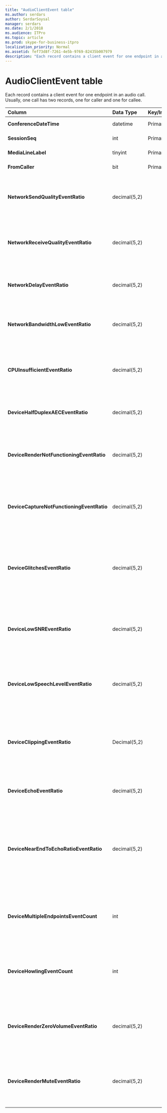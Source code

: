 ```yaml
---
title: "AudioClientEvent table"
ms.author: serdars
author: SerdarSoysal
manager: serdars
ms.date: 2/1/2018
ms.audience: ITPro
ms.topic: article
ms.prod: skype-for-business-itpro
localization_priority: Normal
ms.assetid: fef73d8f-7261-4e5b-9769-82435b007979
description: "Each record contains a client event for one endpoint in an audio call. Usually, one call has two records, one for caller and one for callee."
---
```


# AudioClientEvent table
 
Each record contains a client event for one endpoint in an audio call. Usually, one call has two records, one for caller and one for callee.
  
|**Column**|**Data Type**|**Key/Index**|**Details**|
|:-----|:-----|:-----|:-----|
|**ConferenceDateTime** <br/> |datetime  <br/> |Primary  <br/> |Referenced from the [MediaLine table](medialine-0.md).  <br/> |
|**SessionSeq** <br/> |int  <br/> |Primary  <br/> |Referenced from the [MediaLine table](medialine-0.md).  <br/> |
|**MediaLineLabel** <br/> |tinyint  <br/> |Primary  <br/> |Referenced from the [MediaLine table](medialine-0.md).  <br/> |
|**FromCaller** <br/> |bit  <br/> |Primary  <br/> |0: Callee's data  <br/> 1: Caller's data  <br/> |
|**NetworkSendQualityEventRatio** <br/> |decimal(5,2)  <br/> | <br/> |Percentage of session the NetworkSendQuality event was fired for 'Bad' state.  <br/> Network quality in terms of jitter or packet loss is severe and impacting the quality of audio being sent.  <br/> |
|**NetworkReceiveQualityEventRatio** <br/> |decimal(5,2)  <br/> | <br/> |Percentage of session the ReceiveSendQuality event was fired for 'Bad' state.  <br/> Network quality in terms of jitter or packet loss is severe and impacting the quality of audio being received.  <br/> |
|**NetworkDelayEventRatio** <br/> |decimal(5,2)  <br/> | <br/> |Percentage of session the Delay event was fired for 'Bad' state. Network latency is severe and impacting the experience by preventing interactive communication  <br/> |
|**NetworkBandwidthLowEventRatio** <br/> |decimal(5,2)  <br/> | <br/> |Percentage of session the LowBandwidth event was fired for 'Bad' state. The available bandwidth is insufficient for an acceptable voice experience.  <br/> |
|**CPUInsufficientEventRatio** <br/> |decimal(5,2)  <br/> | <br/> |Percentage of session the insufficient CPU event was fired for 'Bad' state. There are insufficient CPU cycles for processing with the current modalities and applications in use. This causes distortions with the audio channel.  <br/> |
|**DeviceHalfDuplexAECEventRatio** <br/> |decimal(5,2)  <br/> | <br/> |Percentage of session the DeviceHalfDuplexAEC event was fired for 'Bad' state. In order to prevent echo, the system has enter half duplex.  <br/> |
|**DeviceRenderNotFunctioningEventRatio** <br/> |decimal(5,2)  <br/> | <br/> |Percentage of session the DeviceRenderNotFunctioning event was fired for 'Bad' state. The render device currently being used for the session is not functioning correctly. This can cause one-way audio issues.  <br/> |
|**DeviceCaptureNotFunctioningEventRatio** <br/> |decimal(5,2)  <br/> | <br/> |Percentage of session the DeviceCaptureNotFunctioning event was fired for 'Bad' state. The capture device currently being used for the session is not functioning correctly. This can cause one-way audio issues.  <br/> |
|**DeviceGlitchesEventRatio** <br/> |decimal(5,2)  <br/> | <br/> |Percentage of session the DeviceGlitches event was fired for 'Bad' state. There are severe glitches in the rendering of audio which is causing distortions. These glitches can be caused by driver issues, deferred procedure calls (DPC) storm (drivers), and high CPU usage.  <br/> |
|**DeviceLowSNREventRatio** <br/> |decimal(5,2)  <br/> | <br/> |Percentage of session the DeviceLowSNR event was fired for 'Bad' state. The capture quality is very poor, either very noisy or user is talking too far away from the microphone. This will cause distortions.  <br/> |
|**DeviceLowSpeechLevelEventRatio** <br/> |decimal(5,2)  <br/> | <br/> |Percentage of session the DeviceLowSpeechLevel event was fired for 'Bad' state. User's speech level is too low and the system cannot increase it any further. This can either cause distortions or perceived as one-way audio.  <br/> |
|**DeviceClippingEventRatio** <br/> |Decimal(5,2)  <br/> | <br/> |Percentage of session the DeviceClipping event was fired for 'Bad' state.  <br/> When near-end speech clips the microphone, far-end hears distortion due to clipping. It is important to avoid near-end microphone clipping.  <br/> |
|**DeviceEchoEventRatio** <br/> |decimal(5,2)  <br/> | <br/> |Percentage of session the DeviceEchoEvent event was fired for 'Bad' state. Device or setup is causing echo beyond the ability of the system to compensate.  <br/> |
|**DeviceNearEndToEchoRatioEventRatio** <br/> |decimal(5,2)  <br/> | <br/> |Percentage of session the DeviceNearEndToEchoRatio event was fired for 'Bad' state. The user's speech is too low compared to the echo being captured which impacts the users experience because it limits how easy it is to interrupt a user. Reduce speaker volume, move the microphone closer to the talker.  <br/> |
|**DeviceMultipleEndpointsEventCount** <br/> |int  <br/> ||Number of times during session the DeviceMultipleEndpoints event was fired for 'Bad' state. Multiple audio endpoints in the same session detected and the system has compensated by reducing render volume.  <br/> |
|**DeviceHowlingEventCount** <br/> |int  <br/> | <br/> |Number of times during session the DeviceHowlingEvent event was fired for 'Bad' state. Audio feedback loop detected (caused by multiple endpoints sharing audio path).  <br/> |
|**DeviceRenderZeroVolumeEventRatio** <br/> |decimal(5,2)  <br/> ||Percentage of session the DeviceRenderZeroVolume event was fired for being in the "Bad' state. The render device was set to zero volume.  <br/> This column was introduced in Microsoft Lync Server 2013.  <br/> |
|**DeviceRenderMuteEventRatio** <br/> |decimal(5,2)  <br/> ||Percentage of session the DeviceRenderMute event was fired for being in the "Bad' state. The render device was muted.  <br/> This column was introduced in Microsoft Lync Server 2013.  <br/> |
   

